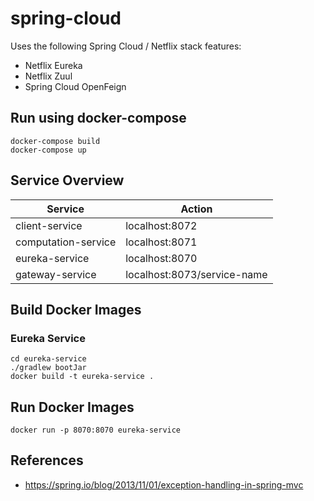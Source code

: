 # spring-cloud
Uses the following Spring Cloud / Netflix stack features:
* Netflix Eureka
* Netflix Zuul
* Spring Cloud OpenFeign

## Run using docker-compose
```
docker-compose build
docker-compose up
```

## Service Overview
| Service             | Action                      |
| ------------------- | --------------------------- |
| client-service      | localhost:8072              |
| computation-service | localhost:8071              |
| eureka-service      | localhost:8070              |
| gateway-service     | localhost:8073/service-name |

## Build Docker Images
### Eureka Service
```
cd eureka-service
./gradlew bootJar
docker build -t eureka-service .
```

## Run Docker Images
```
docker run -p 8070:8070 eureka-service
```
## References
* https://spring.io/blog/2013/11/01/exception-handling-in-spring-mvc